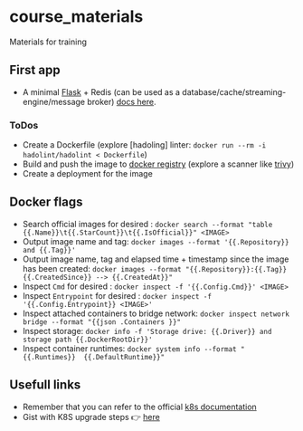 # course_materials
Materials for training


## First app
* A minimal [Flask](https://flask.palletsprojects.com/en/3.0.x/quickstart/#a-minimal-application) + Redis (can be used as a database/cache/streaming-engine/message broker) [docs here](https://github.com/dejanu/course_materials/tree/main/python_hello_app).

### ToDos

* Create a Dockerfile (explore [hadoling] linter: `docker run --rm -i hadolint/hadolint < Dockerfile`)
* Build and push the image to [docker registry](https://hub.docker.com/) (explore a scanner like [trivy](https://github.com/aquasecurity/trivy))
* Create a deployment for the image

## Docker flags

* Search official images for desired <IMAGE>: `docker search --format "table {{.Name}}\t{{.StarCount}}\t{{.IsOfficial}}" <IMAGE> `
* Output image name and tag: `docker images --format '{{.Repository}} and {{.Tag}}'`
* Output image name, tag and elapsed time + timestamp since the image has been created: `docker images --format "{{.Repository}}:{{.Tag}} {{.CreatedSince}} --> {{.CreatedAt}}"`
* Inspect `Cmd` for desired <IMAGE>: `docker inspect -f '{{.Config.Cmd}}' <IMAGE>`
* Inspect `Entrypoint` for desired <IMAGE>: `docker inspect -f '{{.Config.Entrypoint}} <IMAGE>'`
* Inspect attached containers to bridge network: `docker inspect network bridge --format "{{json .Containers }}"`
* Inspect storage: `docker info -f 'Storage drive: {{.Driver}} and storage path {{.DockerRootDir}}'`
* Inspect container runtimes: `docker system info --format "{{.Runtimes}}  {{.DefaultRuntime}}"`



## Usefull links

* Remember that you can refer to the official [k8s documentation](https://kubernetes.io/docs/home/)
* Gist with K8S upgrade steps 👉 [here](https://gist.github.com/dejanu/89ec2565d3a923a368f5dc046259e2b9)